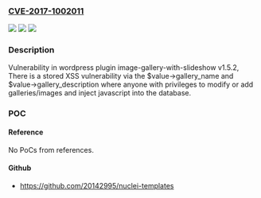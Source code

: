 ### [CVE-2017-1002011](https://cve.mitre.org/cgi-bin/cvename.cgi?name=CVE-2017-1002011)
![](https://img.shields.io/static/v1?label=Product&message=image-gallery-with-slideshow&color=blue)
![](https://img.shields.io/static/v1?label=Version&message=%3C%201.5.2%20&color=brighgreen)
![](https://img.shields.io/static/v1?label=Vulnerability&message=Stored%20XSS&color=brighgreen)

### Description

Vulnerability in wordpress plugin image-gallery-with-slideshow v1.5.2, There is a stored XSS vulnerability via the $value->gallery_name and $value->gallery_description where anyone with privileges to modify or add galleries/images and inject javascript into the database.

### POC

#### Reference
No PoCs from references.

#### Github
- https://github.com/20142995/nuclei-templates

